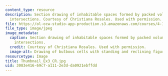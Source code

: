 ```yaml
---
content_type: resource
description: Section drawing of inhabitable spaces formed by packed volumes and their
  intersections. Courtesy of Christiana Rosales. Used with permission.
file: https://ol-ocw-studio-app-production.s3.amazonaws.com/courses/4-112-architecture-design-fundamentals-i-nano-machines-fall-2012/3083e41669c7a1112e3dda0921ebffdd_Thumbnail_Ex3_CR.jpg
file_type: image/jpeg
image_metadata:
  caption: Section drawing of inhabitable spaces formed by packed volumes and their
    intersections.
  credit: Courtesy of Christiana Rosales. Used with permission.
  image-alt: Drawing of bulbous cells with standing and reclining figures in the spaces.
resourcetype: Image
title: Thumbnail_Ex3_CR.jpg
uid: 3083e416-69c7-a111-2e3d-da0921ebffdd
---
```

